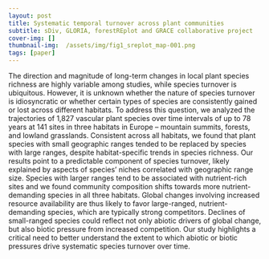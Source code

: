 ```yaml
---
layout: post
title: Systematic temporal turnover across plant communities
subtitle: sDiv, GLORIA, forestREplot and GRACE collaborative project
cover-img: []
thumbnail-img:  /assets/img/fig1_sreplot_map-001.png
tags: [paper]
---
```



The direction and magnitude of long-term changes in local plant species richness are highly variable among studies, while species turnover is ubiquitous. 
However, it is unknown whether the nature of species turnover is idiosyncratic or whether certain types of species are consistently gained or lost across different habitats. 
To address this question, we analyzed the trajectories of 1,827 vascular plant species over time intervals of up to 78 years at 141 sites in three habitats in Europe – 
mountain summits, forests, and lowland grasslands. Consistent across all habitats, we found that plant species with small geographic ranges tended to be replaced by species 
with large ranges, despite habitat-specific trends in species richness. Our results point to a predictable component of species turnover, likely explained by aspects of 
species’ niches correlated with geographic range size. Species with larger ranges tend to be associated with nutrient-rich sites and we found community composition shifts
towards more nutrient-demanding species in all three habitats. Global changes involving increased resource availability are thus likely to favor large-ranged, nutrient-demanding
species, which are typically strong competitors. Declines of small-ranged species could reflect not only abiotic drivers of global change, but also biotic pressure from increased
competition. Our study highlights a critical need to better understand the extent to which abiotic or biotic pressures drive systematic species turnover over time. 
